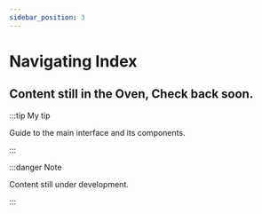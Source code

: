 ```yaml
---
sidebar_position: 3
---
```


# Navigating Index

## Content still in the Oven, Check back soon. 

:::tip My tip

Guide to the main interface and its components.

:::

:::danger Note

Content still under development.

:::